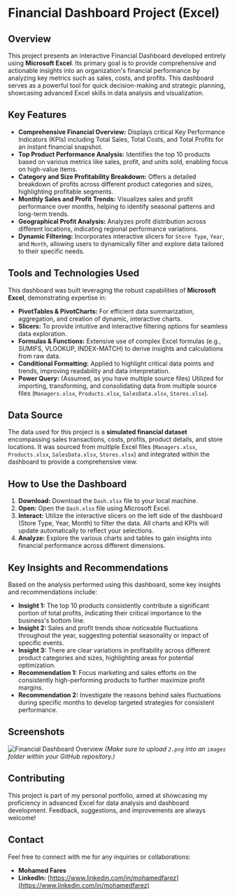 # Financial Dashboard Project (Excel)

## Overview

This project presents an interactive Financial Dashboard developed entirely using **Microsoft Excel**. Its primary goal is to provide comprehensive and actionable insights into an organization's financial performance by analyzing key metrics such as sales, costs, and profits. This dashboard serves as a powerful tool for quick decision-making and strategic planning, showcasing advanced Excel skills in data analysis and visualization.

## Key Features

* **Comprehensive Financial Overview:** Displays critical Key Performance Indicators (KPIs) including Total Sales, Total Costs, and Total Profits for an instant financial snapshot.
* **Top Product Performance Analysis:** Identifies the top 10 products based on various metrics like sales, profit, and units sold, enabling focus on high-value items.
* **Category and Size Profitability Breakdown:** Offers a detailed breakdown of profits across different product categories and sizes, highlighting profitable segments.
* **Monthly Sales and Profit Trends:** Visualizes sales and profit performance over months, helping to identify seasonal patterns and long-term trends.
* **Geographical Profit Analysis:** Analyzes profit distribution across different locations, indicating regional performance variations.
* **Dynamic Filtering:** Incorporates interactive slicers for `Store Type`, `Year`, and `Month`, allowing users to dynamically filter and explore data tailored to their specific needs.

## Tools and Technologies Used

This dashboard was built leveraging the robust capabilities of **Microsoft Excel**, demonstrating expertise in:

* **PivotTables & PivotCharts:** For efficient data summarization, aggregation, and creation of dynamic, interactive charts.
* **Slicers:** To provide intuitive and interactive filtering options for seamless data exploration.
* **Formulas & Functions:** Extensive use of complex Excel formulas (e.g., SUMIFS, VLOOKUP, INDEX-MATCH) to derive insights and calculations from raw data.
* **Conditional Formatting:** Applied to highlight critical data points and trends, improving readability and data interpretation.
* **Power Query:** (Assumed, as you have multiple source files) Utilized for importing, transforming, and consolidating data from multiple source files (`Managers.xlsx`, `Products.xlsx`, `SalesData.xlsx`, `Stores.xlsx`).

## Data Source

The data used for this project is a **simulated financial dataset** encompassing sales transactions, costs, profits, product details, and store locations. It was sourced from multiple Excel files (`Managers.xlsx`, `Products.xlsx`, `SalesData.xlsx`, `Stores.xlsx`) and integrated within the dashboard to provide a comprehensive view.

## How to Use the Dashboard

1.  **Download:** Download the `Dash.xlsx` file to your local machine.
2.  **Open:** Open the `Dash.xlsx` file using Microsoft Excel.
3.  **Interact:** Utilize the interactive slicers on the left side of the dashboard (Store Type, Year, Month) to filter the data. All charts and KPIs will update automatically to reflect your selections.
4.  **Analyze:** Explore the various charts and tables to gain insights into financial performance across different dimensions.

## Key Insights and Recommendations

Based on the analysis performed using this dashboard, some key insights and recommendations include:

* **Insight 1:** The top 10 products consistently contribute a significant portion of total profits, indicating their critical importance to the business's bottom line.
* **Insight 2:** Sales and profit trends show noticeable fluctuations throughout the year, suggesting potential seasonality or impact of specific events.
* **Insight 3:** There are clear variations in profitability across different product categories and sizes, highlighting areas for potential optimization.
* **Recommendation 1:** Focus marketing and sales efforts on the consistently high-performing products to further maximize profit margins.
* **Recommendation 2:** Investigate the reasons behind sales fluctuations during specific months to develop targeted strategies for consistent performance.

## Screenshots

![Financial Dashboard Overview](images/2.png)
*(Make sure to upload `2.png` into an `images` folder within your GitHub repository.)*

## Contributing

This project is part of my personal portfolio, aimed at showcasing my proficiency in advanced Excel for data analysis and dashboard development. Feedback, suggestions, and improvements are always welcome!

## Contact

Feel free to connect with me for any inquiries or collaborations:

* **Mohamed Fares**
* **LinkedIn:** [https://www.linkedin.com/in/mohamedfarez](https://www.linkedin.com/in/mohamedfarez)

